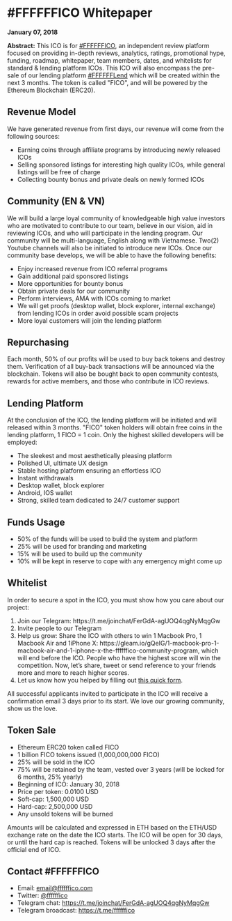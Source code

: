 <h1>#FFFFFFICO Whitepaper</h1>

<strong>January 07, 2018</strong>

<strong>Abstract:</strong> This ICO is for <a target="_blank" href="https://www.ffffffico.com">#FFFFFFICO</a>, an independent review platform focused on providing in-depth reviews, analytics, ratings, promotional hype, funding, roadmap, whitepaper, team members, dates, and whitelists for standard & lending platform ICOs. This ICO will also encompass the pre-sale of our lending platform <a target="_blank" href="https://www.fffffflend.com">#FFFFFFLend</a> which will be created within the next 3 months. The token is called "FICO", and will be powered by the Ethereum Blockchain (ERC20).

<h2>Revenue Model</h2>

We have generated revenue from first days, our revenue will come from the following sources: 

<ul>
  <li>Earning coins through affiliate programs by introducing newly released ICOs</li>
  <li>Selling sponsored listings for interesting high quality ICOs, while general listings will be free of charge</li>
  <li>Collecting bounty bonus and private deals on newly formed ICOs</li>
</ul>

<h2>Community (EN & VN)</h2>

We will build a large loyal community of knowledgeable high value investors who are motivated to contribute to our team, believe in our vision, aid in reviewing ICOs, and who will participate in the lending program. Our community will be multi-language, English along with Vietnamese. Two(2) Youtube channels will also be initiated to introduce new ICOs. Once our community base develops, we will be able to have the following benefits:

<ul>
  <li>Enjoy increased revenue from ICO referral programs</li>
  <li>Gain additional paid sponsored listings</li>
  <li>More opportunities for bounty bonus</li>
  <li>Obtain private deals for our community</li>
  <li>Perform interviews, AMA with ICOs coming to market</li>
  <li>We will get proofs (desktop wallet, block explorer, internal exchange) from lending ICOs in order avoid possible scam projects</li>
  <li>More loyal customers will join the lending platform</li>
</ul>

<h2>Repurchasing</h2>

Each month, 50% of our profits will be used to buy back tokens and destroy them. Verification of all buy-back transactions will be announced via the blockchain. Tokens will also be bought back to open community contests, rewards for active members, and those who contribute in ICO reviews.

<h2>Lending Platform</h2>

At the conclusion of the ICO, the lending platform will be initiated and will released within 3 months. "FICO" token holders will obtain free coins in the lending platform, 1 FICO = 1 coin. Only the highest skilled developers will be employed:

<ul>
  <li>The sleekest and most aesthetically pleasing platform</li>
  <li>Polished UI, ultimate UX design</li>
  <li>Stable hosting platform ensuring an effortless ICO</li>
  <li>Instant withdrawals</li>
  <li>Desktop wallet, block explorer</li>
  <li>Android, IOS wallet</li>
  <li>Strong, skilled team dedicated to 24/7 customer support</li>
</ul>

<h2>Funds Usage</h2>

<ul>
  <li>50% of the funds will be used to build the system and platform</li>
  <li>25% will be used for branding and marketing</li>
  <li>15% will be used to build up the community</li>
  <li>10% will be kept in reserve to cope with any emergency might come up</li>
</ul>

<h2>Whitelist</h2>

In order to secure a spot in the ICO, you must show how you care about our project:

<ol>
  <li>Join our Telegram: https://t.me/joinchat/FerGdA-agUOQ4qgNyMqgGw</li>
  <li>Invite people to our Telegram</li>
  <li>Help us grow: Share the ICO with others to win 1 Macbook Pro, 1 Macbook Air and 1iPhone X: https://gleam.io/gQeIG/1-macbook-pro-1-macbook-air-and-1-iphone-x-the-ffffffico-community-program, which will end before the ICO. People who have the highest score will win the competition. Now, let’s share, tweet or send reference to your friends more and more to reach higher scores.</li>
  <li>Let us know how you helped by filling out <a href="https://ffffffico.typeform.com/to/E7RXxB">this quick form</a>.</li>
</ol>

All successful applicants invited to participate in the ICO will receive a confirmation email 3 days prior to its start. We love our growing community, show us the love.

<h2>Token Sale</h2>
<ul>
  <li>Ethereum ERC20 token called FICO</li>
  <li>1 billion FICO tokens issued (1,000,000,000 FICO)</li>
  <li>25% will be sold in the ICO</li>
  <li>75% will be retained by the team, vested over 3 years (will be locked for 6 months, 25% yearly)</li>
  <li>Beginning of ICO: January 30, 2018</li>
  <li>Price per token: 0.0100 USD</li>
  <li>Soft-cap: 1,500,000 USD</li>
  <li>Hard-cap: 2,500,000 USD</li>
  <li>Any unsold tokens will be burned</li>
</ul>

Amounts will be calculated and expressed in ETH based on the ETH/USD exchange rate on the date the ICO starts. The ICO will be open for 30 days, or until the hard cap is reached. Tokens will be unlocked 3 days after the official end of ICO.

<h2>Contact #FFFFFFICO</h2>

<ul>
  <li>Email: <a target="_blank" href="mailto:email@ffffffico.com">email@ffffffico.com</a></li>
  <li>Twitter: <a target="_blank" href="https://twitter.com/ffffffico">@ffffffico</a></li>
  <li>Telegram chat: <a target="_blank" href="https://t.me/joinchat/FerGdA-agUOQ4qgNyMqgGw">https://t.me/joinchat/FerGdA-agUOQ4qgNyMqgGw</a></li>
  <li>Telegram broadcast: <a target="_blank" href="https://t.me/ffffffico">https://t.me/ffffffico</a></li>
<ul>
